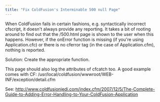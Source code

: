 ```yaml
---
title: "Fix ColdFusion's Interminable 500 null Page"
---
```

When ColdFusion fails in certain fashions, e.g. syntactically incorrect cfscript, it doesn't always provide any reporting. It takes a bit of rooting around to find out that the /500.html page is shown to the user when this happens. However, if the onError function is missing (if you're using Application.cfc) or there is no cferror tag (in the case of Application.cfm), nothing is reported.

Solution: Create the appropriate function. 

This page should also log the attributes of cfcatch too. A good example comes with CF: /usr/local/coldfusion/wwwroot/WEB-INF/exception/detail.cfm

See: 
http://www.coldfusionjedi.com/index.cfm/2007/12/5/The-Complete-Guide-to-Adding-Error-Handling-to-Your-ColdFusion-Application
